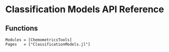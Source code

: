 # Classification Models API Reference

## Functions

```@autodocs
Modules = [ChemometricsTools]
Pages   = ["ClassificationModels.jl"]
```
